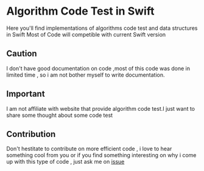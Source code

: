 # Algorithm Code Test in Swift

Here you'll find implementations of algorithms code test and data structures in Swift
Most of Code will competible with current Swift version

## Caution

I don't have good documentation on code ,most of this code was done in limited time ,
so i am not bother myself to write documentation.

## Important

I am not affiliate with website that provide algorithm code test.I just want to share some thought about some code test


## Contribution

Don't hestitate to contribute on more efficient code , i love to hear something cool from you or 
if you find something interesting on why i come up with this type of code , just ask me on [issue](https://github.com/wendyliga/algorithm-code-test/issues)
